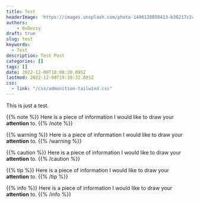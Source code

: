 ```yaml
---
title: Test
headerImage: 'https://images.unsplash.com/photo-1496128858413-b36217c2ce36?ixlib=rb-1.2.1&ixid=eyJhcHBfaWQiOjEyMDd9&auto=format&fit=crop&w=1679&q=80'
authors:
    - 0xDezzy
draft: true
slug: test
keywords:
  - Test
description: Test Post
categories: []
tags: []
date: 2022-12-06T18:08:20.095Z
lastmod: 2022-12-08T19:10:32.881Z
css:
  - link: "/css/admonition-tailwind.css"
---
```


This is just a test.

{{% note %}}
Here is a piece of information I would like to draw your **attention** to.
{{% /note %}}

{{% warning %}}
Here is a piece of information I would like to draw your **attention** to.
{{% /warning %}}

{{% caution %}}
Here is a piece of information I would like to draw your **attention** to.
{{% /caution %}}

{{% tip %}}
Here is a piece of information I would like to draw your **attention** to.
{{% /tip %}}

{{% info %}}
Here is a piece of information I would like to draw your **attention** to.
{{% /info %}}
